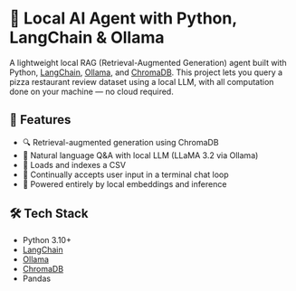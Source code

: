 # 🧠 Local AI Agent with Python, LangChain & Ollama

A lightweight local RAG (Retrieval-Augmented Generation) agent built with Python, [LangChain](https://www.langchain.com/), [Ollama](https://ollama.com/), and [ChromaDB](https://www.trychroma.com/). This project lets you query a pizza restaurant review dataset using a local LLM, with all computation done on your machine — no cloud required.

## 🚀 Features

- 🔍 Retrieval-augmented generation using ChromaDB
- 💬 Natural language Q&A with local LLM (LLaMA 3.2 via Ollama)
- 📁 Loads and indexes a CSV 
- 🔄 Continually accepts user input in a terminal chat loop
- 🧠 Powered entirely by local embeddings and inference

## 🛠️ Tech Stack

- Python 3.10+
- [LangChain](https://python.langchain.com/)
- [Ollama](https://ollama.com/)
- [ChromaDB](https://www.trychroma.com/)
- Pandas




